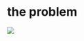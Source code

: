 ---
---
# the problem

<img src="/imgs/tixel-event.png" class="pt-[20px]">

<!--
- what we have is
  - an event page
  - currently running on laravel
  - which is server rendered and pulls data from a database
  - although cached, we had high server costs and sometimes experienced downtime with popular events
  - due to slow scaling

- what we wanted to achieve
  - better seo
  - more reliable uptime
  - better performance

- bear in mind
  - high traffic
  - infrequent content updates
-->